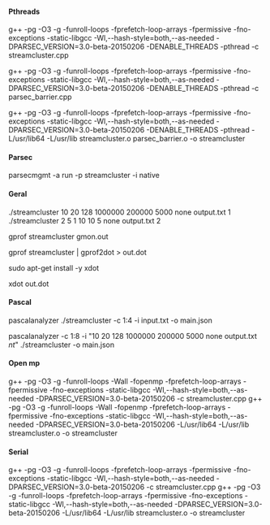 #### Pthreads
g++ -pg -O3 -g -funroll-loops -fprefetch-loop-arrays -fpermissive -fno-exceptions -static-libgcc -Wl,--hash-style=both,--as-needed -DPARSEC_VERSION=3.0-beta-20150206 -DENABLE_THREADS -pthread -c streamcluster.cpp


g++ -pg -O3 -g -funroll-loops -fprefetch-loop-arrays -fpermissive -fno-exceptions -static-libgcc -Wl,--hash-style=both,--as-needed -DPARSEC_VERSION=3.0-beta-20150206 -DENABLE_THREADS -pthread -c parsec_barrier.cpp

g++ -pg -O3 -g -funroll-loops -fprefetch-loop-arrays -fpermissive -fno-exceptions -static-libgcc -Wl,--hash-style=both,--as-needed -DPARSEC_VERSION=3.0-beta-20150206 -DENABLE_THREADS -pthread -L/usr/lib64 -L/usr/lib streamcluster.o parsec_barrier.o  -o streamcluster

#### Parsec
parsecmgmt -a run -p streamcluster -i native

#### Geral
./streamcluster 10 20 128 1000000 200000 5000 none output.txt 1
./streamcluster 2 5 1 10 10 5 none output.txt 2 

gprof streamcluster gmon.out

gprof streamcluster | gprof2dot > out.dot

sudo apt-get install -y xdot

xdot out.dot


#### Pascal

pascalanalyzer ./streamcluster -c 1:4 -i input.txt -o main.json

pascalanalyzer -c 1:8 -i "10 20 128 1000000 200000 5000 none output.txt _nt_" ./streamcluster -o main.json

#### Open mp

g++ -pg -O3 -g -funroll-loops -Wall -fopenmp -fprefetch-loop-arrays -fpermissive -fno-exceptions -static-libgcc -Wl,--hash-style=both,--as-needed -DPARSEC_VERSION=3.0-beta-20150206 -c streamcluster.cpp
g++ -pg -O3 -g -funroll-loops -Wall -fopenmp -fprefetch-loop-arrays -fpermissive -fno-exceptions -static-libgcc -Wl,--hash-style=both,--as-needed -DPARSEC_VERSION=3.0-beta-20150206 -L/usr/lib64 -L/usr/lib streamcluster.o -o streamcluster

#### Serial

g++ -pg -O3 -g -funroll-loops -fprefetch-loop-arrays -fpermissive -fno-exceptions -static-libgcc -Wl,--hash-style=both,--as-needed -DPARSEC_VERSION=3.0-beta-20150206 -c streamcluster.cpp
g++ -pg -O3 -g -funroll-loops -fprefetch-loop-arrays -fpermissive -fno-exceptions -static-libgcc -Wl,--hash-style=both,--as-needed -DPARSEC_VERSION=3.0-beta-20150206 -L/usr/lib64 -L/usr/lib streamcluster.o -o streamcluster
